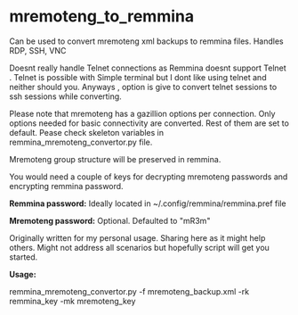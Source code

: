 # mremoteng_to_remmina

Can be used to convert mremoteng xml backups to remmina files.
Handles RDP, SSH, VNC

Doesnt really handle Telnet connections as Remmina doesnt support Telnet . Telnet is possible with Simple terminal but I dont like using telnet and neither should you. Anyways , option is give to convert telnet sessions to ssh sessions while converting.

Please note that mremoteng has a gazillion options per connection. Only options needed for basic connectivity are converted. Rest of them are set to default. Pease check skeleton variables in remmina_mremoteng_convertor.py file.

Mremoteng group structure will be preserved in remmina.

You would need a couple of keys for decrypting mremoteng passwords and encrypting remmina password.

**Remmina password:** Ideally located in ~/.config/remmina/remmina.pref file

**Mremoteng password:** Optional. Defaulted to "mR3m"

Originally written for my personal usage. Sharing here as it might help others. Might not address all scenarios but hopefully script will get you started.

**Usage:**

remmina_mremoteng_convertor.py -f mremoteng_backup.xml -rk remmina_key -mk mremoteng_key
  
